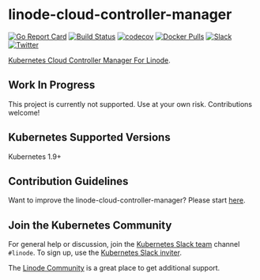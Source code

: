 # linode-cloud-controller-manager


[![Go Report Card](https://goreportcard.com/badge/github.com/linode/linode-cloud-controller-manager)](https://goreportcard.com/report/github.com/linode/linode-cloud-controller-manager)
[![Build Status](https://travis-ci.org/linode/linode-cloud-controller-manager.svg?branch=master)](https://travis-ci.org/linode/linode-cloud-controller-manager)
[![codecov](https://codecov.io/gh/linode/linode-cloud-controller-manager/branch/master/graph/badge.svg)](https://codecov.io/gh/linode/linode-cloud-controller-manager)
[![Docker Pulls](https://img.shields.io/docker/pulls/linode/linode-cloud-controller-manager.svg)](https://hub.docker.com/r/linode/linode-cloud-controller-manager/)
[![Slack](http://slack.kubernetes.io/badge.svg)](http://slack.kubernetes.io/#linode)
[![Twitter](https://img.shields.io/twitter/follow/linode.svg?style=social&logo=twitter&label=Follow)](https://twitter.com/intent/follow?screen_name=linode)

[Kubernetes Cloud Controller Manager For Linode](https://kubernetes.io/docs/tasks/administer-cluster/running-cloud-controller/).

## Work In Progress
This project is currently not supported.  Use at your own risk. Contributions welcome!

## Kubernetes Supported Versions

Kubernetes 1.9+

## Contribution Guidelines

Want to improve the linode-cloud-controller-manager? Please start [here](/CONTRIBUTING.md).

## Join the Kubernetes Community

For general help or discussion, join the [Kubernetes Slack team](https://kubernetes.slack.com/messages/CD4B15LUR/details/) channel `#linode`. To sign up, use the [Kubernetes Slack inviter](http://slack.kubernetes.io/).

The [Linode Community](https://www.linode.com/community/questions/) is a great place to get additional support.

